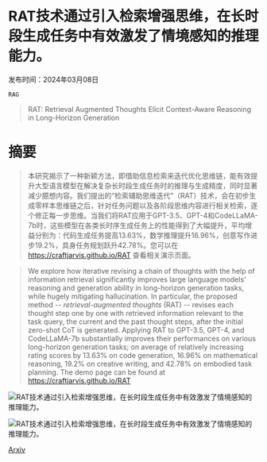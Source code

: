 # RAT技术通过引入检索增强思维，在长时段生成任务中有效激发了情境感知的推理能力。

发布时间：2024年03月08日

`RAG`

> RAT: Retrieval Augmented Thoughts Elicit Context-Aware Reasoning in Long-Horizon Generation

# 摘要

> 本研究揭示了一种新颖方法，即借助信息检索来迭代优化思维链，能有效提升大型语言模型在解决复杂长时段生成任务时的推理与生成精度，同时显著减少臆想内容。我们提出的“检索辅助思维迭代”（RAT）技术，会在初步生成零样本思维链之后，针对任务问题以及各阶段思维内容进行相关检索，逐个修正每一步思维。当我们将RAT应用于GPT-3.5、GPT-4和CodeLLaMA-7b时，这些模型在各类长时序生成任务上的性能得到了大幅提升，平均增益分别为：代码生成任务提高13.63%，数学推理提升16.96%，创意写作进步19.2%，具身任务规划跃升42.78%。您可以在 https://craftjarvis.github.io/RAT 查看相关演示页面。

> We explore how iterative revising a chain of thoughts with the help of information retrieval significantly improves large language models' reasoning and generation ability in long-horizon generation tasks, while hugely mitigating hallucination. In particular, the proposed method -- *retrieval-augmented thoughts* (RAT) -- revises each thought step one by one with retrieved information relevant to the task query, the current and the past thought steps, after the initial zero-shot CoT is generated. Applying RAT to GPT-3.5, GPT-4, and CodeLLaMA-7b substantially improves their performances on various long-horizon generation tasks; on average of relatively increasing rating scores by 13.63% on code generation, 16.96% on mathematical reasoning, 19.2% on creative writing, and 42.78% on embodied task planning. The demo page can be found at https://craftjarvis.github.io/RAT

![RAT技术通过引入检索增强思维，在长时段生成任务中有效激发了情境感知的推理能力。](../../../paper_images/2403.05313/x2.png)

![RAT技术通过引入检索增强思维，在长时段生成任务中有效激发了情境感知的推理能力。](../../../paper_images/2403.05313/x3.png)

[Arxiv](https://arxiv.org/abs/2403.05313)